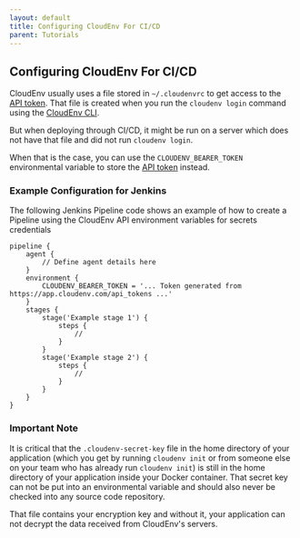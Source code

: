 ```yaml
---
layout: default
title: Configuring CloudEnv For CI/CD
parent: Tutorials
---
```


## Configuring CloudEnv For CI/CD

CloudEnv usually uses a file stored in `~/.cloudenvrc` to get access to the [API token](/pages/api/bearer-token.html). That file is created when you run the `cloudenv login` command using the [CloudEnv CLI](/pages/installation/cli.html).

But when deploying through CI/CD, it might be run on a server which does not have that file and did not run `cloudenv login`.

When that is the case, you can use the `CLOUDENV_BEARER_TOKEN` environmental variable to store the [API token](/pages/api/bearer-token.html) instead.

### Example Configuration for Jenkins

The following Jenkins Pipeline code shows an example of how to create a Pipeline using the CloudEnv API environment variables for secrets credentials

```
pipeline {
    agent {
        // Define agent details here
    }
    environment {
        CLOUDENV_BEARER_TOKEN = '... Token generated from https://app.cloudenv.com/api_tokens ...'
    }
    stages {
        stage('Example stage 1') {
            steps {
                // 
            }
        }
        stage('Example stage 2') {
            steps {
                // 
            }
        }
    }
}
```

### Important Note

It is critical that the `.cloudenv-secret-key` file in the home directory of your application (which you get by running `cloudenv init` or from someone else on your team who has already run `cloudenv init`) is still in the home directory of your application inside your Docker container. That secret key can not be put into an environmental variable and should also never be checked into any source code repository.

That file contains your encryption key and without it, your application can not decrypt the data received from CloudEnv's servers.
